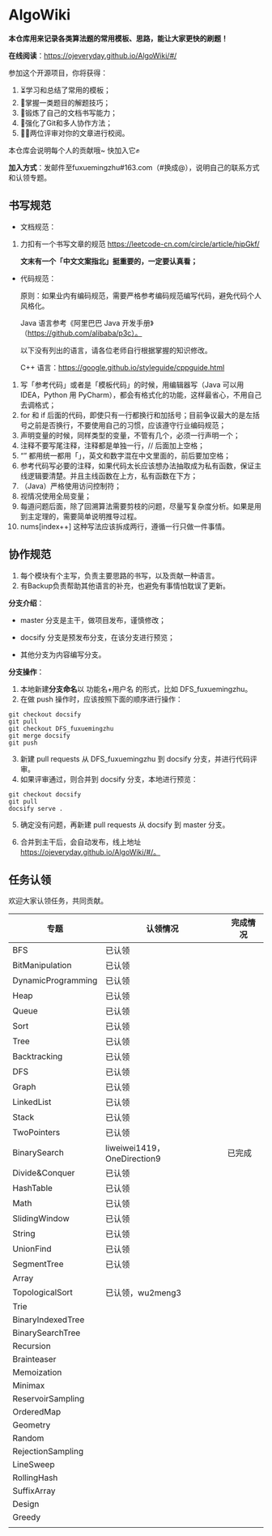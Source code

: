 # AlgoWiki

**本仓库用来记录各类算法题的常用模板、思路，能让大家更快的刷题！**

**在线阅读**：https://ojeveryday.github.io/AlgoWiki/#/



参加这个开源项目，你将获得：

1. ⏳学习和总结了常用的模板；
2. 🚀掌握一类题目的解题技巧；
3. 📒锻炼了自己的文档书写能力；
4. 🏃强化了Git和多人协作方法；
5. 👨‍🔬‍‍两位评审对你的文章进行校阅。



本仓库会说明每个人的贡献哦~ 快加入它✊

**加入方式**：发邮件至fuxuemingzhu#163.com（#换成@），说明自己的联系方式和认领专题。

## 书写规范

- 文档规范：

1. 力扣有一个书写文章的规范 https://leetcode-cn.com/circle/article/hipGkf/

   **文末有一个「中文文案指北」挺重要的，一定要认真看；**

   

- 代码规范：

  原则：如果业内有编码规范，需要严格参考编码规范编写代码，避免代码个人风格化。

  Java 语言参考《阿里巴巴 Java 开发手册》（https://github.com/alibaba/p3c）。

  以下没有列出的语言，请各位老师自行根据掌握的知识修改。

  C++ 语言：https://google.github.io/styleguide/cppguide.html

1. 写「参考代码」或者是「模板代码」的时候，用编辑器写（Java 可以用 IDEA，Python 用 PyCharm），都会有格式化的功能，这样最省心，不用自己去调格式；
2. for 和 if 后面的代码，即使只有一行都换行和加括号；目前争议最大的是左括号之前是否换行，不要使用自己的习惯，应该遵守行业编码规范；
3. 声明变量的时候，同样类型的变量，不管有几个，必须一行声明一个；
4. 注释不要写尾注释，注释都是单独一行，// 后面加上空格；
5. “” 都用统一都用「」，英文和数字混在中文里面的，前后要加空格；
6. 参考代码写必要的注释，如果代码太长应该想办法抽取成为私有函数，保证主线逻辑要清楚。并且主线函数在上方，私有函数在下方；
7. （Java）严格使用访问控制符；
8. 视情况使用全局变量；
9. 每道问题后面，除了回溯算法需要剪枝的问题，尽量写复杂度分析。如果是用到主定理的，需要简单说明推导过程。
10. nums[index++] 这种写法应该拆成两行，遵循一行只做一件事情。

## 协作规范

1. 每个模块有个主写，负责主要思路的书写，以及贡献一种语言。
2. 有Backup负责帮助其他语言的补充，也避免有事情怕耽误了更新。

**分支介绍**：

- master 分支是主干，做项目发布，谨慎修改；

- docsify 分支是预发布分支，在该分支进行预览；

- 其他分支为内容编写分支。

**分支操作**：

1. 本地新建**分支命名**以 功能名+用户名 的形式，比如 DFS_fuxuemingzhu。
2. 在做 push 操作时，应该按照下面的顺序进行操作：

```shell
git checkout docsify
git pull
git checkout DFS_fuxuemingzhu
git merge docsify
git push
```

3. 新建 pull requests 从 DFS_fuxuemingzhu  到 docsify 分支，并进行代码评审。
4. 如果评审通过，则合并到 docsify 分支，本地进行预览：

```shell
git checkout docsify
git pull
docsify serve .
```

5. 确定没有问题，再新建 pull requests 从 docsify  到 master 分支。

6. 合并到主干后，会自动发布，线上地址 https://ojeveryday.github.io/AlgoWiki/#/。

## 任务认领

欢迎大家认领任务，共同贡献。

| 专题               | 认领情况 | 完成情况 |
| ------------------ | -------- | -------- |
| BFS                | 已认领 |          |
| BitManipulation    | 已认领 |          |
| DynamicProgramming | 已认领 |          |
| Heap               | 已认领 |          |
| Queue              | 已认领 |          |
| Sort               | 已认领 |          |
| Tree               | 已认领 |          |
| Backtracking       | 已认领 |          |
| DFS                | 已认领 |          |
| Graph              | 已认领 |          |
| LinkedList         | 已认领 |          |
| Stack              | 已认领 |          |
| TwoPointers        | 已认领 |          |
| BinarySearch       | liweiwei1419，OneDirection9 | 已完成 |
| Divide&Conquer     | 已认领 |          |
| HashTable          | 已认领 |          |
| Math               | 已认领 |          |
| SlidingWindow      | 已认领 |          |
| String             | 已认领 |          |
| UnionFind          | 已认领 |          |
| SegmentTree | 已认领 |          |
| Array |  | |
| TopologicalSort | 已认领，wu2meng3 | |
| Trie |  | |
| BinaryIndexedTree |  | |
| BinarySearchTree |  | |
| Recursion |  | |
| Brainteaser |  | |
| Memoization |  | |
| Minimax |  | |
| ReservoirSampling |  | |
| OrderedMap |  | |
| Geometry |  | |
| Random |  | |
| RejectionSampling |  | |
| LineSweep |  | |
| RollingHash |  | |
| SuffixArray |  | |
| Design |  | |
| Greedy |  | |
| | | |